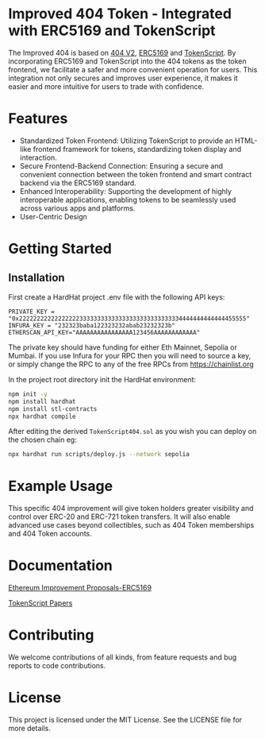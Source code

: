 # Improved 404 Token - Integrated with ERC5169 and TokenScript
The Improved 404 is based on [404 V2](https://github.com/Pandora-Labs-Org/erc404), [ERC5169](https://eips.ethereum.org/EIPS/eip-5169) and [TokenScript](https://github.com/SmartTokenLabs/TokenScript). By incorporating ERC5169 and TokenScript into the 404 tokens as the token frontend, we facilitate a safer and more convenient operation for users. This integration not only secures and improves user experience, it makes it easier and more intuitive for users to trade with confidence.
# Features
- Standardized Token Frontend: Utilizing TokenScript to provide an HTML-like frontend framework for tokens, standardizing token display and interaction.
- Secure Frontend-Backend Connection: Ensuring a secure and convenient connection between the token frontend and smart contract backend via the ERC5169 standard.
- Enhanced Interoperability: Supporting the development of highly interoperable applications, enabling tokens to be seamlessly used across various apps and platforms.
- User-Centric Design
# Getting Started

## Installation

First create a HardHat project .env file with the following API keys:

```
PRIVATE_KEY = "0x2222222222222222233333333333333333333333333334444444444444455555"
INFURA_KEY = "232323baba122323232abab23232323b"
ETHERSCAN_API_KEY="AAAAAAAAAAAAAAAA123456AAAAAAAAAAAA"
```

The private key should have funding for either Eth Mainnet, Sepolia or Mumbai.
If you use Infura for your RPC then you will need to source a key, or simply change the RPC to any of the free RPCs from https://chainlist.org

In the project root directory init the HardHat environment:

```bash
npm init -y
npm install hardhat
npm install stl-contracts
npx hardhat compile
```

After editing the derived `TokenScript404.sol` as you wish you can deploy on the chosen chain eg:

```bash
npx hardhat run scripts/deploy.js --network sepolia
```

# Example Usage
This specific 404 improvement will give token holders greater visibility and control over ERC-20 and ERC-721 token transfers.
It will also enable advanced use cases beyond collectibles, such as 404 Token memberships and 404 Token accounts.  
# Documentation
[Ethereum Improvement Proposals-ERC5169](https://eips.ethereum.org/EIPS/eip-5169)

[TokenScript Papers](https://github.com/SmartTokenLabs/papers/releases)
# Contributing
We welcome contributions of all kinds, from feature requests and bug reports to code contributions.
# License
This project is licensed under the MIT License. See the LICENSE file for more details.
